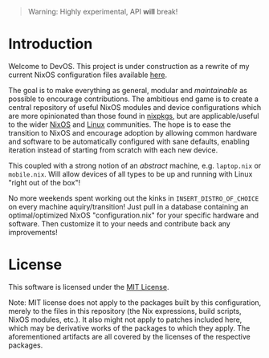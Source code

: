 >Warning: Highly experimental, API __will__ break!
# Introduction

Welcome to DevOS. This project is under construction as a rewrite of my current
NixOS configuration files available [here][old].

The goal is to make everything as general, modular and *maintainable* as possible
to encourage contributions. The ambitious end game is to create a central repository
of useful NixOS modules and device configurations which are more opinionated than
those found in [nixpkgs][nixpkgs], but are applicable/useful to the wider
[NixOS][NixOS] and [Linux][kernel] communities. The hope is to ease the transition
to NixOS and encourage adoption by allowing common hardware and software to be
automatically configured with sane defaults, enabling iteration instead of
starting from scratch with each new device.

This coupled with a strong notion of an *abstract* machine, e.g. `laptop.nix`
or `mobile.nix`. Will allow devices of all types to be up and running with
Linux "right out of the box"!

No more weekends spent working out the kinks in `INSERT_DISTRO_OF_CHOICE`
on every machine aquiry/transition! Just pull in a database containing an
optimal/optimized NixOS "configuration.nix" for your specific hardware
and software. Then customize it to your needs and contribute back any
improvements!

# License

This software is licensed under the [MIT License](COPYING).

Note: MIT license does not apply to the packages built by this configuration,
merely to the files in this repository (the Nix expressions, build
scripts, NixOS modules, etc.). It also might not apply to patches
included here, which may be derivative works of the packages to
which they apply. The aforementioned artifacts are all covered by the
licenses of the respective packages.

[nixpkgs]: https://github.com/NixOS/nixpkgs
[NixOS]: https://nixos.org
[kernel]: https://kernel.org
[old]: https://github.com/nrdxp/nixos
